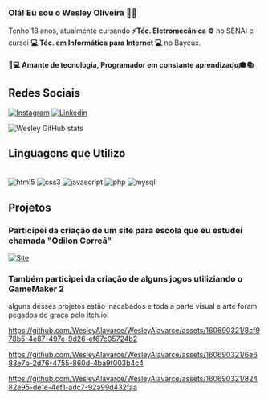 
### Olá! Eu sou o Wesley Oliveira ✌🏻
Tenho 18 anos, atualmente cursando <b>⚡Téc. Eletromecânica ⚙</b> no SENAI e cursei <b>💻 Téc. em Informática para Internet 💻</b> no Bayeux.<br>
#### <b>🚀💻 Amante de tecnologia, Programador em constante aprendizado🎓📚</b>

## Redes Sociais

[![Instagram](https://img.shields.io/badge/Instagram-E4405F?style=for-the-badge&logo=instagram&logoColor=white)](https://instagram.com/wesley.git)
[![Linkedin](https://img.shields.io/badge/LinkedIn-0077B5?style=for-the-badge&logo=linkedin&logoColor=white)](https://linkedin.com/in/wesleyxzoliveira)

![Wesley GitHub stats](https://github-readme-stats.vercel.app/api?username=WesleyAlavarce&show_icons=true&theme=radical)

## Linguagens que Utilizo

<div style="display: inline_block"><br/>
    <img align="center" alt="html5" src="https://img.shields.io/badge/HTML5-E34F26?style=for-the-badge&logo=html5&logoColor=white" />
    <img align="center" alt="css3" src="https://img.shields.io/badge/CSS3-1572B6?style=for-the-badge&logo=css3&logoColor=white" />
    <img align="center" alt="javascript" src="https://img.shields.io/badge/JavaScript-323330?style=for-the-badge&logo=javascript&logoColor=F7DF1E" />
    <img align="center" alt="php" src="https://img.shields.io/badge/PHP-777BB4?style=for-the-badge&logo=php&logoColor=white" />
    <img align="center" alt="mysql" src="https://img.shields.io/badge/MySQL-00000F?style=for-the-badge&logo=mysql&logoColor=white" />
</div>

## Projetos

### Participei da criação de um site para escola que eu estudei chamada "<b>Odilon Correâ</b>"
[![Site](https://img.shields.io/badge/website-000000?style=for-the-badge&logo=About.me&logoColor=white)](https://odiloncorrea.netlify.app)

### Também participei da criação de alguns jogos utiliziando o GameMaker 2
alguns desses projetos estão inacabados e toda a parte visual e arte foram pegados de graça pelo itch.io!


https://github.com/WesleyAlavarce/WesleyAlavarce/assets/160690321/8cf978b5-4e87-497e-9d26-ef67c05724b2


https://github.com/WesleyAlavarce/WesleyAlavarce/assets/160690321/6e683e7b-2d76-4755-860d-4ba9f003b4c4


https://github.com/WesleyAlavarce/WesleyAlavarce/assets/160690321/82482e95-de1e-4ef1-adc7-92a99d432faa


